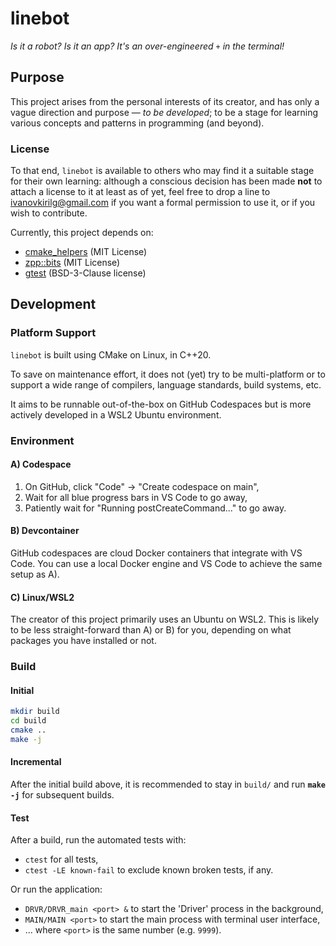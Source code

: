 # linebot

_Is it a robot? Is it an app? It's an over-engineered `+` in the terminal!_


## Purpose

This project arises from the personal interests of its creator, and has only
a vague direction and purpose — _to be developed_; to be a stage for learning
various concepts and patterns in programming (and beyond).


### License

To that end, `linebot` is available to others who may find it a suitable stage
for their own learning: although a conscious decision has been made **not** to
attach a license to it at least as of yet, feel free to drop a line to
ivanovkirilg@gmail.com if you want a formal permission to use it, or if you
wish to contribute.

Currently, this project depends on:
- [cmake_helpers](https://github.com/zhivkopetrov/cmake_helpers) (MIT License)
- [zpp::bits](https://github.com/eyalz800/zpp_bits) (MIT License)
- [gtest](https://github.com/google/googletest) (BSD-3-Clause license)



## Development


### Platform Support

`linebot` is built using CMake on Linux, in C++20.

To save on maintenance effort, it does not (yet) try to be multi-platform or
to support a wide range of compilers, language standards, build systems, etc.

It aims to be runnable out-of-the-box on GitHub Codespaces but is more actively
developed in a WSL2 Ubuntu environment.


### Environment

#### A) Codespace

1. On GitHub, click "Code" → "Create codespace on main",
1. Wait for all blue progress bars in VS Code to go away,
1. Patiently wait for "Running postCreateCommand..." to go away.

#### B) Devcontainer

GitHub codespaces are cloud Docker containers that integrate with VS Code.
You can use a local Docker engine and VS Code to achieve the same setup as A).

#### C) Linux/WSL2

The creator of this project primarily uses an Ubuntu on WSL2. This is likely
to be less straight-forward than A) or B) for you, depending on what packages
you have installed or not.


### Build

#### Initial

```bash
mkdir build
cd build
cmake ..
make -j
```

#### Incremental

After the initial build above, it is recommended to stay in `build/` and run
**`make -j`** for subsequent builds.

#### Test

After a build, run the automated tests with:
- `ctest` for all tests,
- `ctest -LE known-fail` to exclude known broken tests, if any.

Or run the application:
- `DRVR/DRVR_main <port> &` to start the 'Driver' process in the background,
- `MAIN/MAIN <port>` to start the main process with terminal user interface,
- ... where `<port>` is the same number (e.g. `9999`).
